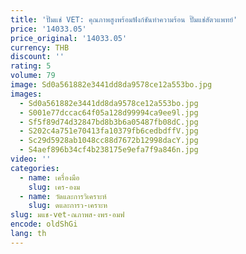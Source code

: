 ```yaml
---
title: 'ปั๊มแช่ VET: คุณภาพสูงพร้อมฟังก์ชันทําความร้อน ปั๊มแช่สัตวแพทย์'
price: '14033.05'
price_original: '14033.05'
currency: THB
discount: ''
rating: 5
volume: 79
image: Sd0a561882e3441dd8da9578ce12a553bo.jpg
images:
  - Sd0a561882e3441dd8da9578ce12a553bo.jpg
  - S001e77dccac64f05a128d99994ca9ee9l.jpg
  - Sf5f89d74d32847bd8b3b6a05487fb08dC.jpg
  - S202c4a751e70413fa10379fb6cedbdffV.jpg
  - Sc29d5928ab1048cc88d7672b12998dacY.jpg
  - S4aef896b34cf4b238175e9efa7f9a846n.jpg
video: ''
categories:
  - name: เครื่องมือ
    slug: เคร-องม
  - name: วัดและการวิเคราะห์
    slug: ดและการว-เคราะห
slug: มแช-vet-ณภาพส-งพร-อมฟ
encode: oldShGi
lang: th
---
```

  